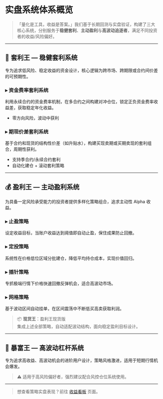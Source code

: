# 实盘系统体系概览

> 「量化是工具，收益是答案。」我们基于长期回测与实盘验证，构建了三大核心系统，分别服务于**稳健套利**、**主动盈利**与**高波动追逐者**，满足不同投资者的收益/风险偏好。

---

## 👑 套利王 — 稳健套利系统

专为追求低风险、稳定收益的资金设计，核心逻辑为跨市场、跨期限或合约间价差的可预期性。

### ▸ 资金费率套利系统

利用永续合约的资金费率机制，在多合约之间构建对冲仓位，锁定正负资金费率收益差，获取稳定年化收益。
  
- 零方向风险，波动中获利

### ▸ 期现价差套利系统

基于合约和现货的结构性价差（如升贴水），构建买现卖期或买期卖现的套利组合，周期性获利。

- 支持季合约/永续合约套利    
- 自动化建仓 + 滚动套利策略

---

## 💰 盈利王 — 主动盈利系统

为具备一定风险承受能力的投资者提供多样化策略组合，追求主动性 Alpha 收益。

### ▸ 止盈策略  
设定收益目标，当账户收益达到阈值即自动止盈，保住成果防止回撤。

### ▸ 定投策略  
系统性在价格低位区域分批建仓，降低平均持仓成本，实现价值回归。

### ▸ 插针策略  
专抓极端行情下价格快速回撤反弹机会，适合高波动市场。

### ▸ 网格策略  
基于波动区间自动挂单，在区间震荡中不断低买高卖获取利润。

> 📦 **现货王**：盈利王现货版  
集成上述全部策略，自动适配波动结构，面向稳定盈利目标设计。

---

## 🚀 暴富王 — 高波动杠杆系统

专为追求高收益、高波动机会的进阶用户设计，策略风格激进，适用于短期行情机会爆发。

> ⚠️ 适用于高风险偏好者，强烈建议配合风控仓位系统使用。

---

> 想查看策略实盘表现？前往 [收益看板](revenue-dashboard.md) 页面。
